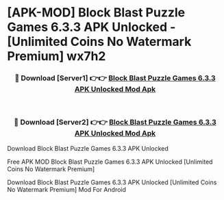 # [APK-MOD] Block Blast  Puzzle Games 6.3.3 APK Unlocked - [Unlimited Coins No Watermark Premium] wx7h2



<div align="center">
<h3>🔴 Download [Server1] 👉👉 <a href="https://momento.my/?title=Block_Blast__Puzzle_Games_6.3.3_APK_Unlocked">Block Blast  Puzzle Games 6.3.3 APK Unlocked Mod Apk</a></h3><br>

<h3>🔴 Download [Server2] 👉👉 <a href="https://momento.my/?title=Block_Blast__Puzzle_Games_6.3.3_APK_Unlocked">Block Blast  Puzzle Games 6.3.3 APK Unlocked Mod Apk</a></h3>
</div>



Download Block Blast  Puzzle Games 6.3.3 APK Unlocked 

Free APK MOD Block Blast  Puzzle Games 6.3.3 APK Unlocked [Unlimited Coins No Watermark Premium]

Download Block Blast  Puzzle Games 6.3.3 APK Unlocked [Unlimited Coins No Watermark Premium] Mod For Android
